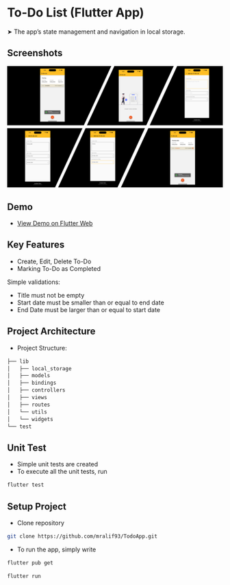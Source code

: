 
# To-Do List (Flutter App)

➤ The app’s state management and navigation in local storage.


## Screenshots
![New Microsoft PowerPoint Presentation](https://raw.githubusercontent.com/mralif93/TodoApp/main/screenshots/ToDoListApp-1.png)

## Demo

- [View Demo on Flutter Web](https://shorturl.at/nrMR4)

## Key Features

 - Create, Edit, Delete To-Do
 - Marking To-Do as Completed 

Simple validations:
- Title must not be empty
- Start date must be smaller than or equal to end date
- End Date must be larger than or equal to start date
 


## Project Architecture
- Project Structure:
```bash
├── lib
│   ├── local_storage
│   ├── models
│   ├── bindings
│   ├── controllers
│   ├── views
│   ├── routes
│   └── utils
│   └── widgets
└── test
```
## Unit Test

- Simple unit tests are created
- To execute all the unit tests, run
```bash
flutter test   
```

## Setup Project
- Clone repository
```bash
git clone https://github.com/mralif93/TodoApp.git  
```

- To run the app, simply write
```bash
flutter pub get  
```
```bash
flutter run 
```

